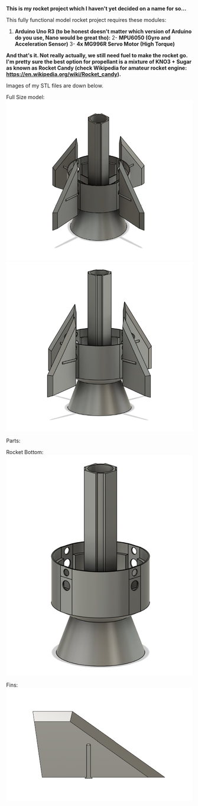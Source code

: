 **This is my rocket project which I haven't yet decided on a name for so...**

This fully functional model rocket project requires these modules:
1. **Arduino Uno R3 (to be honest doesn't matter which version of Arduino do you use, Nano would be great tho):**
2- **MPU6050 (Gyro and Acceleration Sensor)**
3- **4x MG996R Servo Motor (High Torque)**

**And that's it. Not really actually, we still need fuel to make the rocket go. I'm pretty sure the best option for propellant is a mixture of KNO3 + Sugar
as known as Rocket Candy (check Wikipedia for amateur rocket engine: https://en.wikipedia.org/wiki/Rocket_candy).**


Images of my STL files are down below.

Full Size model:
![ROCKETV1-1](RocketV1/imagesV1/rocketFullBodyDesign1.png)
![ROCKETV1-2](RocketV1/imagesV1/rocketFullBodyDesign2.png)


Parts:

Rocket Bottom:
![R-BOTTOM](RocketV1/imagesV1/R-BOTTOM.png)

Fins:
![R-FINS](RocketV1/imagesV1/FinV2.png)
